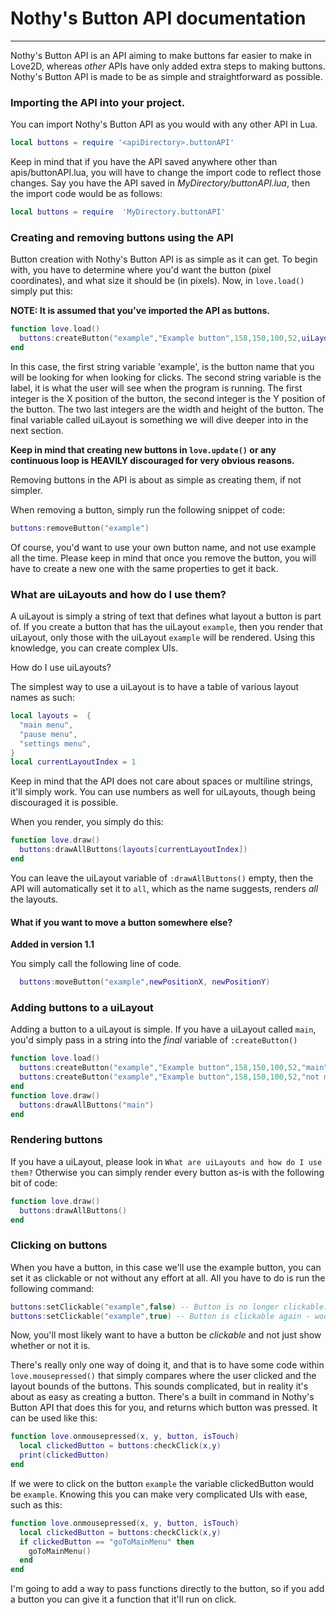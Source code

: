 # Nothy's Button API documentation
***
Nothy's Button API is an API aiming to make buttons far easier to make in Love2D, whereas *other* APIs have only added extra steps to making buttons. Nothy's Button API is made to be as simple and straightforward as possible.

### Importing the API into your project.
You can import Nothy's Button API as you would with any other API in Lua.
```lua
local buttons = require '<apiDirectory>.buttonAPI'
```
Keep in mind that if you have the API saved anywhere other than apis/buttonAPI.lua, you will have to change the import code to reflect those changes.
Say you have the API saved in *MyDirectory/buttonAPI.lua*, then the import code would be as follows:
```lua
local buttons = require  'MyDirectory.buttonAPI'
```
### Creating and removing buttons using the API
Button creation with Nothy's Button API is as simple as it can get. To begin with, you have to determine where you'd want the button (pixel coordinates), and what size it should be (in pixels).
Now, in ``love.load()`` simply put this:

**NOTE: It is assumed that you've imported the API as buttons.**
```lua
function love.load()
  buttons:createButton("example","Example button",158,150,100,52,uiLayout)
end
```
In this case, the first string variable 'example', is the button name that you will be looking for when looking for clicks. The second string variable is the label, it is what the user will see when the program is running.
The first integer is the X position of the button, the second integer is the Y position of the button. The two last integers are the width and height of the button.
The final variable called uiLayout is something we will dive deeper into in the next section.

**Keep in mind that creating new buttons in ``love.update()`` or any continuous loop is HEAVILY discouraged for very obvious reasons.**

Removing buttons in the API is about as simple as creating them, if not simpler.

When removing a button, simply run the following snippet of code:
```lua
buttons:removeButton("example")
```
Of course, you'd want to use your own button name, and not use example all the time. Please keep in mind that once you remove the button, you will have to create a new one with the same properties to get it back.
### What are uiLayouts and how do I use them?
A uiLayout is simply a string of text that defines what layout a button is part of.
If you create a button that has the uiLayout ``example``, then you render that uiLayout, only those with the uiLayout ``example`` will be rendered.
Using this knowledge, you can create complex UIs.

How do I use uiLayouts?

The simplest way to use a uiLayout is to have a table of various layout names as such:
```lua
local layouts =  {
  "main menu",
  "pause menu",
  "settings menu",
}
local currentLayoutIndex = 1
```
Keep in mind that the API does not care about spaces or multiline strings, it'll simply work.
You can use numbers as well for uiLayouts, though being discouraged it is possible.

When you render, you simply do this:

```lua
function love.draw()
  buttons:drawAllButtons(layouts[currentLayoutIndex])
end
```
You can leave the uiLayout variable of ``:drawAllButtons()`` empty, then the API will automatically set it to ``all``, which as the name suggests, renders *all* the layouts.
#### What if you want to move a button somewhere else?
**Added in version 1.1**

You simply call the following line of code.
```lua
  buttons:moveButton("example",newPositionX, newPositionY)
```

### Adding buttons to a uiLayout
Adding a button to a uiLayout is simple.
If you have a uiLayout called ``main``, you'd simply pass in a string into the *final* variable of ``:createButton()``

```lua
function love.load()
  buttons:createButton("example","Example button",158,150,100,52,"main") -- I will be rendered
  buttons:createButton("example","Example button",158,150,100,52,"not main") -- I will not be rendered
end
function love.draw()
  buttons:drawAllButtons("main")
end
```

### Rendering buttons
If you have a uiLayout, please look in ``What are uiLayouts and how do I use them?``
Otherwise you can simply render every button as-is with the following bit of code:
```lua
function love.draw()
  buttons:drawAllButtons()
end
```

### Clicking on buttons
When you have a button, in this case we'll use the example button, you can set it as clickable or not without any effort at all.
All you have to do is run the following command:
```lua
buttons:setClickable("example",false) -- Button is no longer clickable.
buttons:setClickable("example",true) -- Button is clickable again - woohoo!
```
Now, you'll most likely want to have a button be *clickable* and not just show whether or not it is.

There's really only one way of doing it, and that is to have some code within ``love.mousepressed()`` that simply compares where the user clicked and the layout bounds of the buttons. This sounds complicated, but in reality it's about as easy as creating a button.
There's a built in command in Nothy's Button API that does this for you, and returns which button was pressed.
It can be used like this:
```lua
function love.onmousepressed(x, y, button, isTouch)
  local clickedButton = buttons:checkClick(x,y)
  print(clickedButton)
end
```
If we were to click on the button ``example`` the variable clickedButton would be ``example``. Knowing this you can make very complicated UIs with ease, such as this:
```lua
function love.onmousepressed(x, y, button, isTouch)
  local clickedButton = buttons:checkClick(x,y)
  if clickedButton == "goToMainMenu" then
    goToMainMenu()
  end
end
```

I'm going to add a way to pass functions directly to the button, so if you add a button you can give it a function that it'll run on click.
